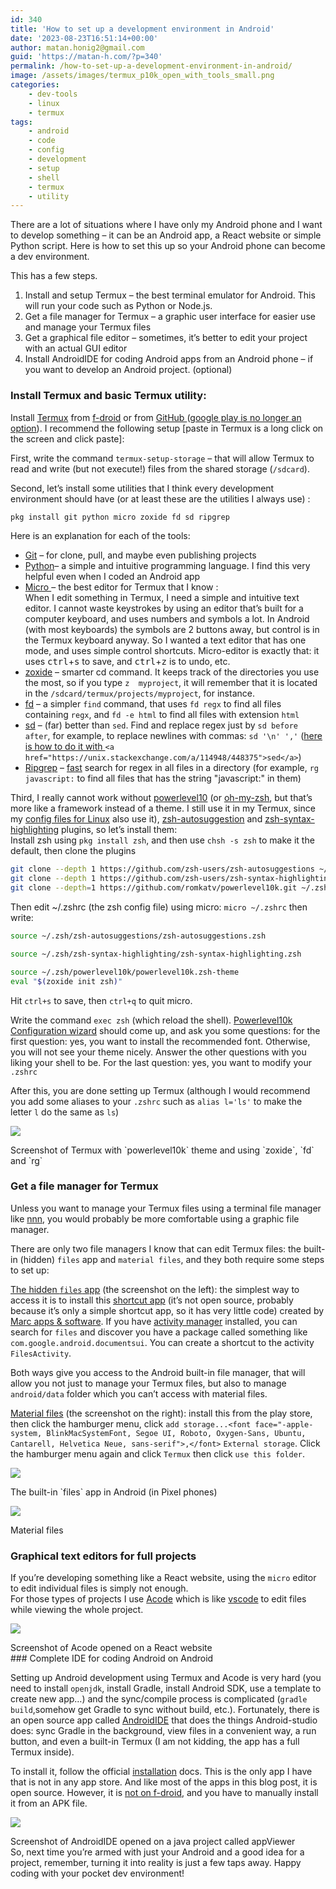```yaml
---
id: 340
title: 'How to set up a development environment in Android'
date: '2023-08-23T16:51:14+00:00'
author: matan.honig2@gmail.com
guid: 'https://matan-h.com/?p=340'
permalink: /how-to-set-up-a-development-environment-in-android/
image: /assets/images/termux_p10k_open_with_tools_small.png
categories:
    - dev-tools
    - linux
    - termux
tags:
    - android
    - code
    - config
    - development
    - setup
    - shell
    - termux
    - utility
---
```


There are a lot of situations where I have only my Android phone and I want to develop something – it can be an Android app, a React website or simple Python script. Here is how to set this up so your Android phone can become a dev environment.

This has a few steps.

1. Install and setup Termux – the best terminal emulator for Android. This will run your code such as Python or Node.js.
2. Get a file manager for Termux – a graphic user interface for easier use and manage your Termux files
3. Get a graphical file editor – sometimes, it’s better to edit your project with an actual GUI editor
4. Install AndroidIDE for coding Android apps from an Android phone – if you want to develop an Android project. (optional)

### Install Termux and basic Termux utility:

Install [Termux](https://termux.dev/en/) from [f-droid](https://f-droid.org/en/packages/com.termux/) or from [GitHub ](https://github.com/termux/termux-app#github)([google play is no longer an option](https://github.com/termux/termux-app#google-play-store-deprecated)). I recommend the following setup \[paste in Termux is a long click on the screen and click paste\]:

First, write the command `termux-setup-storage` – that will allow Termux to read and write (but not execute!) files from the shared storage (`/sdcard`).

Second, let’s install some utilities that I think every development environment should have (or at least these are the utilities I always use) :

```bash
pkg install git python micro zoxide fd sd ripgrep
```

Here is an explanation for each of the tools:

- [Git](https://xkcd.com/1597) – for clone, pull, and maybe even publishing projects
- [Python](https://www.python.org)– a simple and intuitive programming language. I find this very helpful even when I coded an Android app
- [Micro ](https://micro-editor.github.io)– the best editor for Termux that I know :   
    When I edit something in Termux, I need a simple and intuitive text editor. I cannot waste keystrokes by using an editor that’s built for a computer keyboard, and uses numbers and symbols a lot. In Android (with most keyboards) the symbols are 2 buttons away, but control is in the Termux keyboard anyway. So I wanted a text editor that has one mode, and uses simple control shortcuts. Micro-editor is exactly that: it uses <kbd>ctrl</kbd>+<kbd>s</kbd> to save, and <kbd>ctrl</kbd>+<kbd>z</kbd> is to undo, etc.
- [zoxide](https://github.com/ajeetdsouza/zoxide) – smarter cd command. It keeps track of the directories you use the most, so if you type `z  myproject`, it will remember that it is located in the `/sdcard/termux/projects/myproject`, for instance.
- [fd](https://github.com/sharkdp/fd) – a simpler `find` command, that uses `fd regx` to find all files containing `regx`, and `fd -e html` to find all files with extension `html`
- [sd](https://github.com/chmln/sd) – (far) better than `sed`. Find and replace regex just by `sd before after`, for example, to replace newlines with commas: `sd '\n' ','` ([here is how to do it with ](https://unix.stackexchange.com/a/114948/448375)`<a href="https://unix.stackexchange.com/a/114948/448375">sed</a>`)
- [Ripgrep](https://github.com/BurntSushi/ripgrep) – [fast](https://github.com/BurntSushi/ripgrep#quick-examples-comparing-tools) search for regex in all files in a directory (for example, `rg javascript:` to find all files that has the string "javascript:" in them)

Third, I really cannot work without [powerlevel10](https://github.com/romkatv/powerlevel10k) (or [oh-my-zsh](https://ohmyz.sh/), but that’s more like a framework instead of a theme. I still use it in my Termux, since my [config files for Linux](https://matan-h.com/my-linux-config-files) also use it), [zsh-autosuggestion](https://github.com/zsh-users/zsh-autosuggestions) and [zsh-syntax-highlighting](https://github.com/zsh-users/zsh-syntax-highlighting) plugins, so let’s install them:  
Install zsh using `pkg install zsh`, and then use `chsh -s zsh` to make it the default, then clone the plugins

```bash
git clone --depth 1 https://github.com/zsh-users/zsh-autosuggestions ~/.zsh/zsh-autosuggestions
git clone --depth 1 https://github.com/zsh-users/zsh-syntax-highlighting.git ~/.zsh/zsh-syntax-highlighting
git clone --depth=1 https://github.com/romkatv/powerlevel10k.git ~/.zsh/powerlevel10k
```

Then edit ~/.zshrc (the zsh config file) using micro: `micro ~/.zshrc` then write:

```bash
source ~/.zsh/zsh-autosuggestions/zsh-autosuggestions.zsh

source ~/.zsh/zsh-syntax-highlighting/zsh-syntax-highlighting.zsh

source ~/.zsh/powerlevel10k/powerlevel10k.zsh-theme
eval "$(zoxide init zsh)" 
```

Hit `ctrl+s` to save, then `ctrl+q` to quit micro.

Write the command `exec zsh` (which reload the shell). [Powerlevel10k Configuration wizard](https://github.com/romkatv/powerlevel10k#configuration-wizard) should come up, and ask you some questions: for the first question: yes, you want to install the recommended font. Otherwise, you will not see your theme nicely. Answer the other questions with you liking your shell to be. For the last question: yes, you want to modify your `.zshrc`

After this, you are done setting up Termux (although I would recommend you add some aliases to your `.zshrc` such as `alias l='ls'` to make the letter `l` do the same as `ls`)

![](/assets/images/termux_p10k_open_with_tools_small.png)

<figcaption class="caption-center">Screenshot of Termux with `powerlevel10k` theme and using `zoxide`, ⁣`fd` and `rg`</figcaption>

### Get a file manager for Termux

Unless you want to manage your Termux files using a terminal file manager like [nnn](https://github.com/jarun/nnn), you would probably be more comfortable using a graphic file manager.

There are only two file managers I know that can edit Termux files: the built-in (hidden) `files` app and `material files`, and they both require some steps to set up:

[The hidden `files` app](https://www.reddit.com/r/androidapps/comments/tnpitz/how_can_i_activate_this_powerful_hidden_explorer) (the screenshot on the left): the simplest way to access it is to install this [shortcut app](https://play.google.com/store/apps/details?id=com.marc.files) (it’s not open source, probably because it’s only a simple shortcut app, so it has very little code) created by [Marc apps &amp; software](https://github.com/Marc-JB). If you have [activity manager](https://github.com/sdex/ActivityManager) installed, you can search for `files` and discover you have a package called something like `com.google.android.documentsui`. You can create a shortcut to the activity `FilesActivity`.

Both ways give you access to the Android built-in file manager, that will allow you not just to manage your Termux files, but also to manage `android/data` folder which you can’t access with material files.

[Material files](https://play.google.com/store/apps/details?id=me.zhanghai.android.files) (the screenshot on the right): install this from the play store, then click the hamburger menu, click `add storage...<font face="-apple-system, BlinkMacSystemFont, Segoe UI, Roboto, Oxygen-Sans, Ubuntu, Cantarell, Helvetica Neue, sans-serif">,</font>` `External storage`. Click the hamburger menu again and click `Termux` then click `use this folder`.

![](/assets/images/aosp_pixel_files_on_termux_home.png)
<figcaption class="caption-center">The built-in `files` app in Android (in Pixel phones)</figcaption>

![](/assets/images/material_files_on_termux_home_banner.png)
<figcaption class="caption-center">Material files</figcaption>

### **Graphical text editors for full projects**
If you’re developing something like a React website, using the `micro` editor to edit individual files is simply not enough.  
For those types of projects I use [Acode](https://www.f-droid.org/packages/com.foxdebug.acode) which is like [vscode](https://code.visualstudio.com) to edit files while viewing the whole project.

![](/assets/images/acode-_opened_on_transform.png)
<figcaption class="caption-center">Screenshot of Acode opened on a React website</figcaption>
### Complete IDE for coding Android on Android

Setting up Android development using Termux and Acode is very hard (you need to install `openjdk`, install Gradle, install Android SDK, use a template to create new app…) and the sync/compile process is complicated (`gradle build`,⁣somehow get Gradle to sync without build, etc.). Fortunately, there is an open source app called [AndroidIDE](https://github.com/AndroidIDEOfficial/AndroidIDE) that does the things Android-studio does: sync Gradle in the background, view files in a convenient way, a run button, and even a built-in Termux (I am not kidding, the app has a full Termux inside).

To install it, follow the official [installation](https://androidide.com/docs/installation) docs. This is the only app I have that is not in any app store. And like most of the apps in this blog post, it is open source. However, it is [not on f-droid](https://github.com/AndroidIDEOfficial/AndroidIDE/issues/545), and you have to manually install it from an APK file.

![](/assets/images/androidide_open_in_appviewer.png)
<figcaption class="caption-center">Screenshot of AndroidIDE opened on a java project called appViewer</figcaption>
So, next time you’re armed with just your Android and a good idea for a project, remember, turning it into reality is just a few taps away. Happy coding with your pocket dev environment!